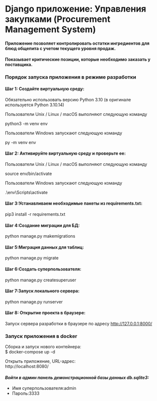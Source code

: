 # Django приложение: Управления закупками (Procurement Management System)

#### Приложение позволяет контролировать остатки ингредиентов для блюд общепита с учетом текущего уровня продаж.
#### Показывает критические позиции, которые необходимо заказать у поставщика.

### Порядок запуска приложения в режиме разработки

#### Шаг 1: Создайте виртуальную среду:

Обязательно использовать версию Python 3.10 (в оригинале используется Python 3.10.14)

Пользователи Unix / Linux / macOS выполняют следующую команду

python3 -m venv env

Пользователи Windows запускают следующую команду

py -m venv env

#### Шаг 2: Активируйте виртуальную среду и проверьте ее:

Пользователи Unix / Linux / macOS выполняют следующую команду

source env/bin/activate

Пользователи Windows запускают следующую команду

.\env\Scripts\activate

#### Шаг 3:Устанавливаем необходимые пакеты из requirements.txt:

pip3 install -r requirements.txt

#### Шаг 4:Создание миграции для БД:

python manage.py makemigrations

#### Шаг 5:Миграция данных для таблиц:

python manage.py migrate

#### Шаг 6:Создать суперпользователя:

python manage.py createsuperuser

#### Шаг 7:Запуск локального сервера:

python manage.py runserver

#### Шаг 8: Открытие проекта в браузере:

Запуск сервера разработки в браузере по адресу http://127.0.0.1:8000/

### Запуск приложения в docker
Сборка и запуск нового контейнера:   
$ docker-compose up -d 

Открыть приложение, URL-адрес:  
http://localhost:8080/  


#### *Войти в админ панель демонстрационной базы данных db.sqlite3:*  
 * Имя суперпользователя:admin  
 * Пароль:3333


